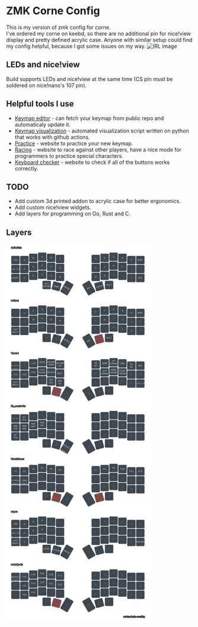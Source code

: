 # ZMK Corne Config
This is my version of zmk config for corne. </br>
I've ordered my corne on keebd, so there are no additional pin for nice!view display and pretty defined acrylic case. Anyone with similar setup could find my config helpful, because I got some issues on my way.
![IRL image](/resources/real-phootage.jpg)

## LEDs and nice!view
Build supports LEDs and nice!view at the same time (CS pin must be soldered on nice!nano's 107 pin).

## Helpful tools I use
- [Keymap editor](https://nickcoutsos.github.io/keymap-editor) - can fetch your keymap from public repo and automaticaly update it.
- [Keymap visualization](https://github.com/caksoylar/keymap-drawer) - automated visualization script written on python that works with github actions.
- [Practice](https://www.keybr.com) - website to practice your new keymap.
- [Racing](https://data.typeracer.com) - website to race against other players, have a nice mode for programmers to practice special characters.
- [Keyboard checker](https://keyboard-test.space/) - website to check if all of the buttons works correctly.

## TODO
- Add custom 3d printed addon to acrylic case for better ergonomics.
- Add custom nice!view widgets.
- Add layers for programming on Go, Rust and C.

## Layers
![layers image](/resources/corne.svg)
